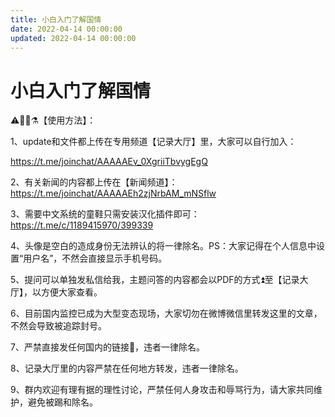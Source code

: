 ```yaml
---
title: 小白入门了解国情
date: 2022-04-14 00:00:00
updated: 2022-04-14 00:00:00
---
```


# 小白入门了解国情

⚠️🔮💡⚗️【使用方法】：

1、update和文件都上传在专用频道【记录大厅】里，大家可以自行加入：

https://t.me/joinchat/AAAAAEv_0XgriiTbvygEgQ

2、有关新闻的内容都上传在【新闻频道】：https://t.me/joinchat/AAAAAEh2zjNrbAM_mNSflw

3、需要中文系统的童鞋只需安装汉化插件即可：https://t.me/c/1189415970/399339

4、头像是空白的造成身份无法辨认的将一律除名。PS：大家记得在个人信息中设置“用户名”，不然会直接显示手机号码。

5、提问可以单独发私信给我，主题问答的内容都会以PDF的方式⏫至【记录大厅】，以方便大家查看。

6、目前国内监控已成为大型变态现场，大家切勿在微博微信里转发这里的文章，不然会导致被追踪封号。

7、严禁直接发任何国内的链接🔗，违者一律除名。

8、记录大厅里的内容严禁在任何地方转发，违者一律除名。

9、群内欢迎有理有据的理性讨论，严禁任何人身攻击和辱骂行为，请大家共同维护，避免被踢和除名。

